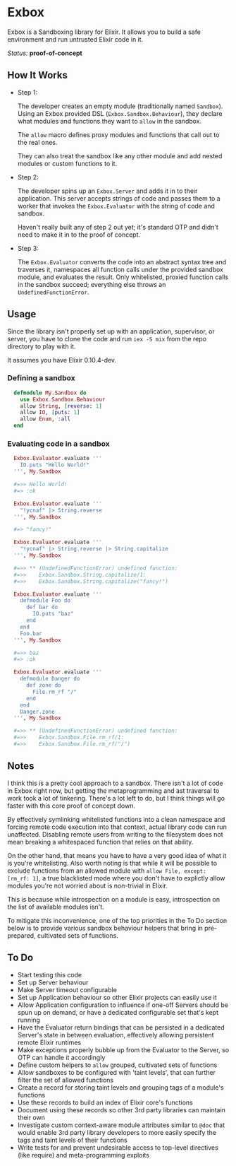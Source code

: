 Exbox
=====

Exbox is a Sandboxing library for Elixir. It allows you to build a safe environment and run untrusted Elixir code in it.

*Status:* **proof-of-concept**

How It Works
------------

- Step 1:

  The developer creates an empty module (traditionally named `Sandbox`). Using an Exbox provided DSL (`Exbox.Sandbox.Behaviour`), they declare what modules and functions they want to `allow` in the sandbox.

  The `allow` macro defines proxy modules and functions that call out to the real ones.

  They can also treat the sandbox like any other module and add nested modules or custom functions to it.

- Step 2:

  The developer spins up an `Exbox.Server` and adds it in to their application. This server accepts strings of code and passes them to a worker that invokes the `Exbox.Evaluator` with the string of code and sandbox.

  Haven't really built any of step 2 out yet; it's standard OTP and didn't need to make it in to the proof of concept.

- Step 3:

  The `Exbox.Evaluator` converts the code into an abstract syntax tree and traverses it, namespaces all function calls under the provided sandbox module, and evaluates the result. Only whitelisted, proxied function calls in the sandbox succeed; everything else throws an `UndefinedFunctionError`.

Usage
-----

Since the library isn't properly set up with an application, supervisor, or server, you have to clone the code and run `iex -S mix` from the repo directory to play with it.

It assumes you have Elixir 0.10.4-dev.

### Defining a sandbox

```elixir
  defmodule My.Sandbox do
    use Exbox.Sandbox.Behaviour
    allow String, [reverse: 1]
    allow IO, [puts: 1]
    allow Enum, :all
  end
```

### Evaluating code in a sandbox

```elixir
  Exbox.Evaluator.evaluate '''
    IO.puts "Hello World!"
  ''', My.Sandbox

  #=>> Hello World!
  #=> :ok

  Exbox.Evaluator.evaluate '''
    "!ycnaf" |> String.reverse
  ''', My.Sandbox

  #=> "fancy!"

  Exbox.Evaluator.evaluate '''
    "!ycnaf" |> String.reverse |> String.capitalize
  ''', My.Sandbox

  #=>> ** (UndefinedFunctionError) undefined function:
  #=>>    Exbox.Sandbox.String.capitalize/1:
  #=>>    Exbox.Sandbox.String.capitalize("fancy!")

  Exbox.Evaluator.evaluate '''
    defmodule Foo do
      def bar do
        IO.puts "baz"
      end
    end
    Foo.bar
  ''', My.Sandbox

  #=>> baz
  #=> :ok

  Exbox.Evaluator.evaluate '''
    defmodule Danger do
      def zone do
        File.rm_rf "/"
      end
    end
    Danger.zone
  ''', My.Sandbox

  #=>> ** (UndefinedFunctionError) undefined function:
  #=>>    Exbox.Sandbox.File.rm_rf/1:
  #=>>    Exbox.Sandbox.File.rm_rf("/")
```

Notes
-----

I think this is a pretty cool approach to a sandbox. There isn't a lot of code in Exbox right now, but getting the metaprogramming and ast traversal to work took a lot of tinkering. There's a lot left to do, but I think things will go faster with this core proof of concept down.

By effectively symlinking whitelisted functions into a clean namespace and forcing remote code execution into that context, actual library code can run unaffected. Disabling remote users from writing to the filesystem does not mean breaking a whitespaced function that relies on that ability.

On the other hand, that means you have to have a very good idea of what it is you're whitelisting. Also worth noting is that while it will be possible to exclude functions from an allowed module with `allow File, except: [rm_rf: 1]`, a true blacklisted mode where you don't have to explictly allow modules you're not worried about is non-trivial in Elixir.

This is because while introspection on a module is easy, introspection on the list of available modules isn't.

To mitigate this inconvenience, one of the top priorities in the To Do section below is to provide various sandbox behaviour helpers that bring in pre-prepared, cultivated sets of functions.

To Do
-----

- Start testing this code
- Set up Server behaviour
- Make Server timeout configurable
- Set up Application behaviour so other Elixir projects can easily use it
- Allow Application configuration to influence if one-off Servers should be spun up on demand, or have a dedicated configurable set that's kept running
- Have the Evaluator return bindings that can be persisted in a dedicated Server's state in between evaluation, effectively allowing persistent remote Elixir runtimes
- Make exceptions properly bubble up from the Evaluator to the Server, so OTP can handle it accordingly
- Define custom helpers to `allow` grouped, cultivated sets of functions
- Allow sandboxes to be configured with 'taint levels', that can further filter the set of allowed functions
- Create a record for storing taint levels and grouping tags of a module's functions
- Use these records to build an index of Elixir core's functions
- Document using these records so other 3rd party libraries can maintain their own
- Investigate custom context-aware module attributes similar to `@doc` that would enable 3rd party library developers to more easily specify the tags and taint levels of their functions
- Write tests for and prevent undesirable access to top-level directives (like require) and meta-programming exploits
